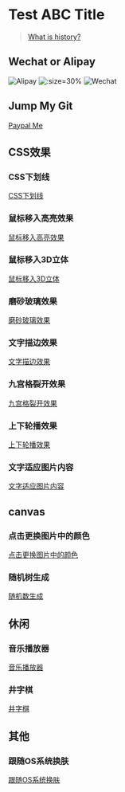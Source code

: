 # Test ABC Title

> [What is history?](HISTORY.md)

## Wechat or Alipay
![Alipay](images/IMG_4184.JPG ':size=25% ')
![](images/coffee.jpg ':size=30% ')
![Wechat](images/IMG_4202.JPG ':size=25%')

## Jump My Git
[Paypal Me](https://github.com/poiAnyoc)

## CSS效果
### CSS下划线
[CSS下划线](https://poianyoc.github.io/blog-poi/css/down-line.html)

### 鼠标移入高亮效果
[鼠标移入高亮效果](https://poianyoc.github.io/blog-poi/css/mouse-hover-light.html)

### 鼠标移入3D立体
[鼠标移入3D立体](https://poianyoc.github.io/blog-poi/css/mouse-3d-card.html)

### 磨砂玻璃效果
[磨砂玻璃效果](https://poianyoc.github.io/blog-poi/css/filter/backdrop-filter/frosting-glass.html)

### 文字描边效果
[文字描边效果](https://poianyoc.github.io/blog-poi/css/text-stroke/text-stroke-1.html)

### 九宫格裂开效果
[九宫格裂开效果](https://poianyoc.github.io/blog-poi/css/nth-child/hover-night-grid.html)

### 上下轮播效果
[上下轮播效果](https://poianyoc.github.io/blog-poi/css/swiper/up-down-swiper.html)

### 文字适应图片内容
[文字适应图片内容](https://poianyoc.github.io/blog-poi/css/filter/svg-filter/text-svg-filter.html)


## canvas
### 点击更换图片中的颜色
[点击更换图片中的颜色](https://poianyoc.github.io/blog-poi/canvas-changeColor/clickcanva-changecolor.html)

### 随机树生成
[随机数生成](https://poianyoc.github.io/blog-poi/canvas/random-tree.html)


## 休闲
### 音乐播放器
[音乐播放器](https://poianyoc.github.io/blog-poi/music-player/index.html)

### 井字棋
[井字棋](https://poianyoc.github.io/blog-poi/games/keenerTicTacToeGame/index.html)

## 其他
### 跟随OS系统换肤
[跟随OS系统换肤](https://poianyoc.github.io/blog-poi/os/os-change-skin.html)
